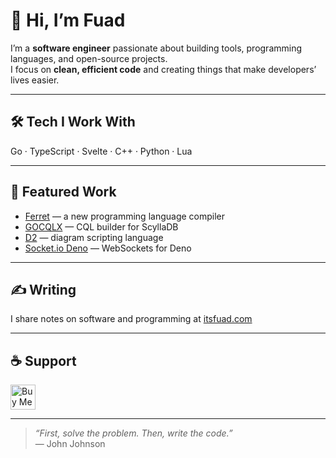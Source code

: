 # 👋 Hi, I’m Fuad

I’m a **software engineer** passionate about building tools, programming languages, and open-source projects.  
I focus on **clean, efficient code** and creating things that make developers’ lives easier.

---

## 🛠️ Tech I Work With
Go · TypeScript · Svelte · C++ · Python · Lua  

---

## 📌 Featured Work
- [Ferret](https://github.com/itsfuad/Ferret-Compiler) — a new programming language compiler  
- [GOCQLX](https://github.com/scylladb/gocqlx) — CQL builder for ScyllaDB  
- [D2](https://github.com/terrastruct/d2) — diagram scripting language  
- [Socket.io Deno](https://github.com/socketio/socket.io-deno) — WebSockets for Deno  

---

## ✍️ Writing
I share notes on software and programming at [itsfuad.com](https://itsfuad.com)

---

## ☕ Support
<a href="https://www.buymeacoffee.com/itsfuad" target="_blank">
  <img src="https://cdn.buymeacoffee.com/buttons/v2/default-yellow.png" height="40" alt="Buy Me A Coffee" />
</a>

---

> *“First, solve the problem. Then, write the code.”*  
> — John Johnson
